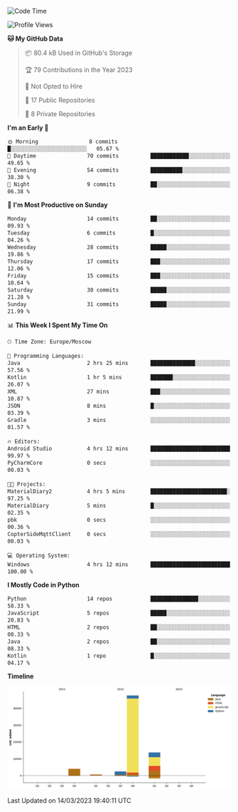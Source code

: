 <!--START_SECTION:waka-->
![Code Time](http://img.shields.io/badge/Code%20Time-44%20hrs%2031%20mins-blue)

![Profile Views](http://img.shields.io/badge/Profile%20Views-0-blue)

**🐱 My GitHub Data** 

> 📦 80.4 kB Used in GitHub's Storage 
 > 
> 🏆 79 Contributions in the Year 2023
 > 
> 🚫 Not Opted to Hire
 > 
> 📜 17 Public Repositories 
 > 
> 🔑 8 Private Repositories 
 > 
**I'm an Early 🐤** 

```text
🌞 Morning                8 commits           █░░░░░░░░░░░░░░░░░░░░░░░░   05.67 % 
🌆 Daytime                70 commits          ████████████░░░░░░░░░░░░░   49.65 % 
🌃 Evening                54 commits          ██████████░░░░░░░░░░░░░░░   38.30 % 
🌙 Night                  9 commits           ██░░░░░░░░░░░░░░░░░░░░░░░   06.38 % 
```
📅 **I'm Most Productive on Sunday** 

```text
Monday                   14 commits          ██░░░░░░░░░░░░░░░░░░░░░░░   09.93 % 
Tuesday                  6 commits           █░░░░░░░░░░░░░░░░░░░░░░░░   04.26 % 
Wednesday                28 commits          █████░░░░░░░░░░░░░░░░░░░░   19.86 % 
Thursday                 17 commits          ███░░░░░░░░░░░░░░░░░░░░░░   12.06 % 
Friday                   15 commits          ███░░░░░░░░░░░░░░░░░░░░░░   10.64 % 
Saturday                 30 commits          █████░░░░░░░░░░░░░░░░░░░░   21.28 % 
Sunday                   31 commits          █████░░░░░░░░░░░░░░░░░░░░   21.99 % 
```


📊 **This Week I Spent My Time On** 

```text
🕑︎ Time Zone: Europe/Moscow

💬 Programming Languages: 
Java                     2 hrs 25 mins       ██████████████░░░░░░░░░░░   57.56 % 
Kotlin                   1 hr 5 mins         ███████░░░░░░░░░░░░░░░░░░   26.07 % 
XML                      27 mins             ███░░░░░░░░░░░░░░░░░░░░░░   10.87 % 
JSON                     8 mins              █░░░░░░░░░░░░░░░░░░░░░░░░   03.39 % 
Gradle                   3 mins              ░░░░░░░░░░░░░░░░░░░░░░░░░   01.57 % 

🔥 Editors: 
Android Studio           4 hrs 12 mins       █████████████████████████   99.97 % 
PyCharmCore              0 secs              ░░░░░░░░░░░░░░░░░░░░░░░░░   00.03 % 

🐱‍💻 Projects: 
MaterialDiary2           4 hrs 5 mins        ████████████████████████░   97.25 % 
MaterialDiary            5 mins              █░░░░░░░░░░░░░░░░░░░░░░░░   02.35 % 
pbk                      0 secs              ░░░░░░░░░░░░░░░░░░░░░░░░░   00.36 % 
CopterSideMqttClient     0 secs              ░░░░░░░░░░░░░░░░░░░░░░░░░   00.03 % 

💻 Operating System: 
Windows                  4 hrs 12 mins       █████████████████████████   100.00 % 
```

**I Mostly Code in Python** 

```text
Python                   14 repos            ███████████████░░░░░░░░░░   58.33 % 
JavaScript               5 repos             █████░░░░░░░░░░░░░░░░░░░░   20.83 % 
HTML                     2 repos             ██░░░░░░░░░░░░░░░░░░░░░░░   08.33 % 
Java                     2 repos             ██░░░░░░░░░░░░░░░░░░░░░░░   08.33 % 
Kotlin                   1 repo              █░░░░░░░░░░░░░░░░░░░░░░░░   04.17 % 
```



**Timeline**

![Lines of Code chart](https://raw.githubusercontent.com/Adlemex/Adlemex/main/assets/bar_graph.png)


 Last Updated on 14/03/2023 19:40:11 UTC
<!--END_SECTION:waka-->

